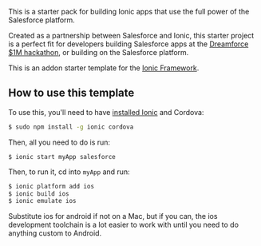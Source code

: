 This is a starter pack for building Ionic apps that use the full power of the Salesforce platform.

Created as a partnership between Salesforce and Ionic, this starter project
is a perfect fit for developers building Salesforce apps at the [Dreamforce](http://www.salesforce.com/dreamforce/DF14/) [$1M hackathon](https://developer.salesforce.com/million-dollar-hackathon), or building on the Salesforce platform.

This is an addon starter template for the [Ionic Framework](http://ionicframework.com/).

## How to use this template

To use this, you'll need to have [installed Ionic](http://ionicframework.com/getting-started) and Cordova:

```bash
$ sudo npm install -g ionic cordova
```

Then, all you need to do is run:
```
$ ionic start myApp salesforce
```

Then, to run it, cd into `myApp` and run:

```bash
$ ionic platform add ios
$ ionic build ios
$ ionic emulate ios
```

Substitute ios for android if not on a Mac, but if you can, the ios development toolchain is a lot easier to work with until you need to do anything custom to Android.

